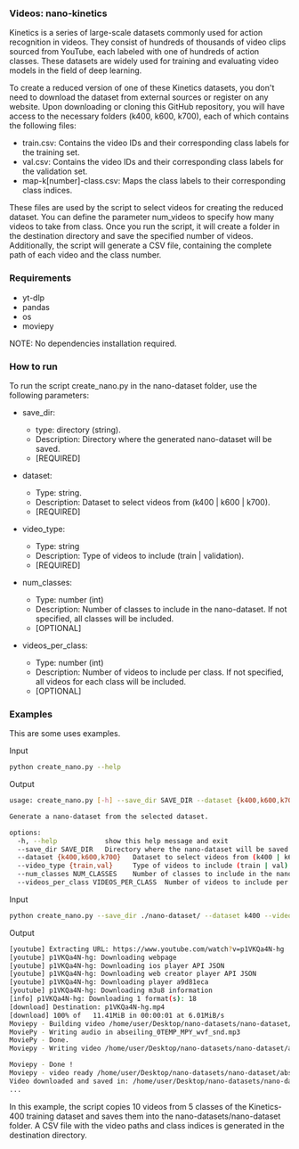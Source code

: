 ### Videos: nano-kinetics

Kinetics is a series of large-scale datasets commonly used for action recognition in videos. They consist of hundreds of thousands of video clips sourced from YouTube, each labeled with one of hundreds of action classes. These datasets are widely used for training and evaluating video models in the field of deep learning.

To create a reduced version of one of these Kinetics datasets, you don't need to download the dataset from external sources or register on any website. Upon downloading or cloning this GitHub repository, you will have access to the necessary folders (k400, k600, k700), each of which contains the following files:
- train.csv: Contains the video IDs and their corresponding class labels for the training set.
- val.csv: Contains the video IDs and their corresponding class labels for the validation set.
- map-k[number]-class.csv: Maps the class labels to their corresponding class indices.

These files are used by the script to select videos for creating the reduced dataset. You can define the parameter num_videos to specify how many videos to take from  class. Once you run the script, it will create a folder in the destination directory and save the specified number of videos. Additionally, the script will generate a CSV file, containing the complete path of each video and the class number. 


### Requirements
- yt-dlp
- pandas
- os
- moviepy

NOTE: No dependencies installation required.


### How to run

To run the script create_nano.py in the nano-dataset folder, use the following parameters:

- save_dir:
    - type: directory (string).
    - Description: Directory where the generated nano-dataset will be saved.
    - [REQUIRED]

- dataset:
    - Type: string.
    - Description: Dataset to select videos from (k400 | k600 | k700).
    - [REQUIRED]

- video_type: 
    - Type: string
    - Description: Type of videos to include (train | validation).
    - [REQUIRED]

- num_classes: 
    - Type: number (int)
    - Description: Number of classes to include in the nano-dataset. If not specified, all classes will be included.
    - [OPTIONAL]

- videos_per_class:
    - Type: number (int)
    - Description: Number of videos to include per class. If not specified, all videos for each class will be included.
    - [OPTIONAL]


### Examples

This are some uses examples.

Input
```bash
python create_nano.py --help
```

Output
```bash
usage: create_nano.py [-h] --save_dir SAVE_DIR --dataset {k400,k600,k700} --video_type {train,val} [--num_classes NUM_CLASSES] [--videos_per_class VIDEOS_PER_CLASS]

Generate a nano-dataset from the selected dataset.

options:
  -h, --help            show this help message and exit
  --save_dir SAVE_DIR   Directory where the nano-dataset will be saved
  --dataset {k400,k600,k700}   Dataset to select videos from (k400 | k600 | k700)
  --video_type {train,val}     Type of videos to include (train | val)
  --num_classes NUM_CLASSES    Number of classes to include in the nano-dataset
  --videos_per_class VIDEOS_PER_CLASS  Number of videos to include per class
```


Input
```bash
python create_nano.py --save_dir ./nano-dataset/ --dataset k400 --video_type train --num_classes 5 --videos_per_class 10
```

Output
```bash
[youtube] Extracting URL: https://www.youtube.com/watch?v=p1VKQa4N-hg
[youtube] p1VKQa4N-hg: Downloading webpage
[youtube] p1VKQa4N-hg: Downloading ios player API JSON
[youtube] p1VKQa4N-hg: Downloading web creator player API JSON
[youtube] p1VKQa4N-hg: Downloading player a9d81eca
[youtube] p1VKQa4N-hg: Downloading m3u8 information
[info] p1VKQa4N-hg: Downloading 1 format(s): 18
[download] Destination: p1VKQa4N-hg.mp4
[download] 100% of   11.41MiB in 00:00:01 at 6.01MiB/s
Moviepy - Building video /home/user/Desktop/nano-datasets/nano-dataset/abseiling_0.mp4.
MoviePy - Writing audio in abseiling_0TEMP_MPY_wvf_snd.mp3
MoviePy - Done.                                                                                                                                                       
Moviepy - Writing video /home/user/Desktop/nano-datasets/nano-dataset/abseiling_0.mp4

Moviepy - Done !                                                                                                                                                      
Moviepy - video ready /home/user/Desktop/nano-datasets/nano-dataset/abseiling_0.mp4
Video downloaded and saved in: /home/user/Desktop/nano-datasets/nano-dataset/abseiling_0.mp4
...
```
In this example, the script copies 10 videos from 5 classes of the Kinetics-400 training dataset and saves them into the nano-datasets/nano-dataset folder. A CSV file with the video paths and class indices is generated in the destination directory.
